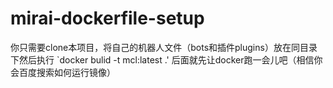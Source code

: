 # mirai-dockerfile-setup
你只需要clone本项目，将自己的机器人文件（bots和插件plugins）放在同目录下然后执行
`docker bulid -t mcl:latest .'
后面就先让docker跑一会儿吧（相信你会百度搜索如何运行镜像）
